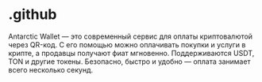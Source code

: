 # .github
Antarctic Wallet — это современный сервис для оплаты криптовалютой через QR-код. С его помощью можно оплачивать покупки и услуги в крипте, а продавцы получают фиат мгновенно. Поддерживаются USDT, TON и другие токены. Безопасно, быстро и удобно — оплата занимает всего несколько секунд.
